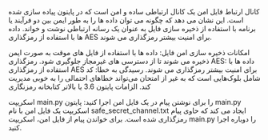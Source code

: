 کانال ارتباط فایل امن
 یک کانال ارتباطی ساده و امن است که در پایتون پیاده سازی شده است. این نشان می دهد که چگونه می توان داده ها را به طور ایمن بین دو فرآیند یا برنامه با استفاده از ذخیره سازی فایل به عنوان یک رسانه ارتباطی نوشت و خواند. داده ها با استفاده از رمزگذاری AES برای امنیت بیشتر رمزگذاری می شوند.

امکانات
ذخیره سازی امن فایل: داده ها با استفاده از فایل های موقت به صورت ایمن ذخیره می شوند تا از دسترسی های غیرمجاز جلوگیری شود.
رمزگذاری AES: داده ها با استفاده از رمزگذاری AES برای امنیت بیشتر رمزگذاری می شوند.
رسیدگی به خطا: کد شامل بلوک‌هایی است که به غیر از امتحان می‌تواند خطاهای احتمالی را به خوبی مدیریت کند.
الزامات
پایتون 3.6 یا بالاتر
کتابخانه رمزنگاری

اسکریپت main.py را برای نوشتن پیام در یک فایل امن اجرا کنید:
پایتون main.py
اسکریپت یک فایل امن با نام safe_secret_channel.txt ایجاد می کند که حاوی پیام رمزگذاری شده است.
برای خواندن پیام از فایل امن، اسکریپت main.py را دوباره اجرا کنید.
